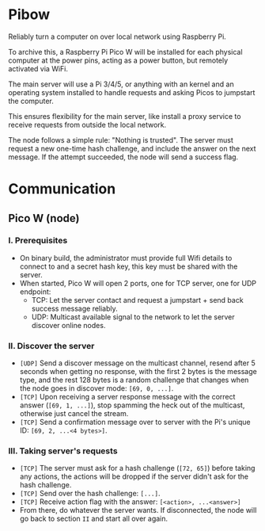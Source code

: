 # Pibow
Reliably turn a computer on over local network using Raspberry Pi.

To archive this, a Raspberry Pi Pico W will be installed for each physical computer at the power pins, acting as a power button, but remotely activated via WiFi.

The main server will use a Pi 3/4/5, or anything with an kernel and an operating system installed to handle requests and asking Picos to jumpstart the computer.

This ensures flexibility for the main server, like install a proxy service to receive requests from outside the local network.

The node follows a simple rule: "Nothing is trusted". The server must request a new one-time hash challenge, and include the answer on the next message. If the attempt succeeded, the node will send a success flag.

# Communication
## Pico W (node)
### I. Prerequisites
- On binary build, the administrator must provide full Wifi details to connect to and a secret hash key, this key must be shared with the server.
- When started, Pico W will open 2 ports, one for TCP server, one for UDP endpoint:
  - TCP: Let the server contact and request a jumpstart + send back success message reliably.
  - UDP: Multicast available signal to the network to let the server discover online nodes.

### II. Discover the server
- `[UDP]` Send a discover message on the multicast channel, resend after 5 seconds when getting no response, with the first 2 bytes is the message type, and the rest 128 bytes is a random challenge that changes when the node goes in discover mode: `[69, 0, ...]`.
- `[TCP]` Upon receiving a server response message with the correct answer (`[69, 1, ...]`), stop spamming the heck out of the multicast, otherwise just cancel the stream.
- `[TCP]` Send a confirmation message over to server with the Pi's unique ID: `[69, 2, ...<4 bytes>]`.

### III. Taking server's requests
- `[TCP]` The server must ask for a hash challenge (`[72, 65]`) before taking any actions, the actions will be dropped if the server didn't ask for the hash challenge.
- `[TCP]` Send over the hash challenge: `[...]`.
- `[TCP]` Receive action flag with the answer: `[<action>, ...<answer>]`
- From there, do whatever the server wants. If disconnected, the node will go back to section `II` and start all over again.
